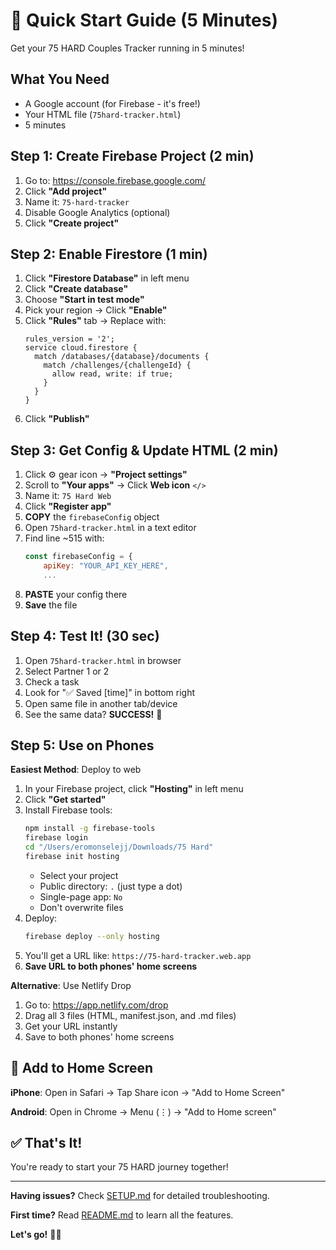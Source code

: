 # 🚀 Quick Start Guide (5 Minutes)

Get your 75 HARD Couples Tracker running in 5 minutes!

## What You Need

- A Google account (for Firebase - it's free!)
- Your HTML file (`75hard-tracker.html`)
- 5 minutes

## Step 1: Create Firebase Project (2 min)

1. Go to: https://console.firebase.google.com/
2. Click **"Add project"**
3. Name it: `75-hard-tracker`
4. Disable Google Analytics (optional)
5. Click **"Create project"**

## Step 2: Enable Firestore (1 min)

1. Click **"Firestore Database"** in left menu
2. Click **"Create database"**
3. Choose **"Start in test mode"**
4. Pick your region → Click **"Enable"**
5. Click **"Rules"** tab → Replace with:
   ```
   rules_version = '2';
   service cloud.firestore {
     match /databases/{database}/documents {
       match /challenges/{challengeId} {
         allow read, write: if true;
       }
     }
   }
   ```
6. Click **"Publish"**

## Step 3: Get Config & Update HTML (2 min)

1. Click ⚙️ gear icon → **"Project settings"**
2. Scroll to **"Your apps"** → Click **Web icon** `</>`
3. Name it: `75 Hard Web`
4. Click **"Register app"**
5. **COPY** the `firebaseConfig` object
6. Open `75hard-tracker.html` in a text editor
7. Find line ~515 with:
   ```javascript
   const firebaseConfig = {
       apiKey: "YOUR_API_KEY_HERE",
       ...
   ```
8. **PASTE** your config there
9. **Save** the file

## Step 4: Test It! (30 sec)

1. Open `75hard-tracker.html` in browser
2. Select Partner 1 or 2
3. Check a task
4. Look for "✅ Saved [time]" in bottom right
5. Open same file in another tab/device
6. See the same data? **SUCCESS!** 🎉

## Step 5: Use on Phones

**Easiest Method**: Deploy to web

1. In your Firebase project, click **"Hosting"** in left menu
2. Click **"Get started"**
3. Install Firebase tools:
   ```bash
   npm install -g firebase-tools
   firebase login
   cd "/Users/eromonselejj/Downloads/75 Hard"
   firebase init hosting
   ```
   - Select your project
   - Public directory: `.` (just type a dot)
   - Single-page app: `No`
   - Don't overwrite files
4. Deploy:
   ```bash
   firebase deploy --only hosting
   ```
5. You'll get a URL like: `https://75-hard-tracker.web.app`
6. **Save URL to both phones' home screens**

**Alternative**: Use Netlify Drop

1. Go to: https://app.netlify.com/drop
2. Drag all 3 files (HTML, manifest.json, and .md files)
3. Get your URL instantly
4. Save to both phones' home screens

## 📱 Add to Home Screen

**iPhone**: Open in Safari → Tap Share icon → "Add to Home Screen"

**Android**: Open in Chrome → Menu (⋮) → "Add to Home screen"

## ✅ That's It!

You're ready to start your 75 HARD journey together!

---

**Having issues?** Check [SETUP.md](./SETUP.md) for detailed troubleshooting.

**First time?** Read [README.md](./README.md) to learn all the features.

**Let's go!** 💪🔥


